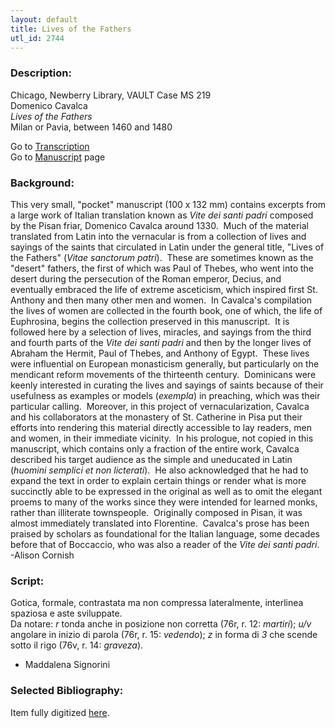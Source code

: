 ```yaml
---
layout: default
title: Lives of the Fathers
utl_id: 2744
---
```


###  Description:

Chicago, Newberry Library, VAULT Case MS 219<br>
Domenico Cavalca<br>
_Lives of the Fathers_<br>
Milan or Pavia, between 1460 and 1480

Go to [Transcription](https://centerfordigitalhumanities.github.io/Newberry-Italian-paleography/transcriptions/008)<br>
Go to [Manuscript](https://centerfordigitalhumanities.github.io/Newberry-Italian-paleography/www/record.html?id=008) page 

###  Background:

This very small, "pocket" manuscript (100 x 132 mm) contains excerpts from a large work of Italian translation known as _Vite dei santi padri_ composed by the Pisan friar, Domenico Cavalca around 1330.  Much of the material translated from Latin into the vernacular is from a collection of lives and sayings of the saints that circulated in Latin under the general title, "Lives of the Fathers" (_Vitae sanctorum patri_).  These are sometimes known as the "desert" fathers, the first of which was Paul of Thebes, who went into the desert during the persecution of the Roman emperor, Decius, and eventually embraced the life of extreme asceticism, which inspired first St. Anthony and then many other men and women.  In Cavalca's compilation the lives of women are collected in the fourth book, one of which, the life of Euphrosina, begins the collection preserved in this manuscript.  It is followed here by a selection of lives, miracles, and sayings from the third and fourth parts of the _Vite dei santi padri_ and then by the longer lives of Abraham the Hermit, Paul of Thebes, and Anthony of Egypt.  These lives were influential on European monasticism generally, but particularly on the mendicant reform movements of the thirteenth century.  Dominicans were keenly interested in curating the lives and sayings of saints because of their usefulness as examples or models (_exempla_) in preaching, which was their particular calling.  Moreover, in this project of vernacularization, Cavalca and his collaborators at the monastery of St. Catherine in Pisa put their efforts into rendering this material directly accessible to lay readers, men and women, in their immediate vicinity.  In his prologue, not copied in this manuscript, which contains only a fraction of the entire work, Cavalca described his target audience as the simple and uneducated in Latin (_huomini semplici et non licterati_).  He also acknowledged that he had to expand the text in order to explain certain things or render what is more succinctly able to be expressed in the original as well as to omit the elegant proems to many of the works since they were intended for learned monks, rather than illiterate townspeople.  Originally composed in Pisan, it was almost immediately translated into Florentine.  Cavalca's prose has been praised by scholars as foundational for the Italian language, some decades before that of Boccaccio, who was also a reader of the _Vite dei santi padri_. <br>
-Alison Cornish

###  Script:

Gotica, formale, contrastata ma non compressa lateralmente, interlinea spaziosa e aste sviluppate.<br>
Da notare: _r_ tonda anche in posizione non corretta (76r, r. 12: _martiri_); _u/v_ angolare in inizio di parola (76r, r. 15: _vedendo_); _z_ in forma di _3_ che scende sotto il rigo (76v, r. 14: _graveza_).<br>
- Maddalena Signorini

###  Selected Bibliography:

Item fully digitized [here](http://collections.carli.illinois.edu/cdm/ref/collection/nby_dig/id/14975).<br>
